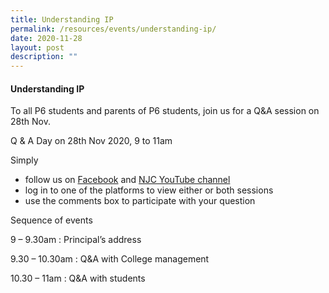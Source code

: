 ```yaml
---
title: Understanding IP
permalink: /resources/events/understanding-ip/
date: 2020-11-28
layout: post
description: ""
---
```

#### Understanding IP

To all P6 students and parents of P6 students, join us for a Q&A session on 28th Nov.

Q & A Day on 28th Nov 2020, 9 to 11am

Simply

*   follow us on [Facebook](https://www.facebook.com/nationaljc/) and [NJC YouTube channel](https://www.youtube.com/channel/UCgF6BtaHoSmqnYiXVMcOtsw)
*   log in to one of the platforms to view either or both sessions
*   use the comments box to participate with your question

Sequence of events

9 – 9.30am : Principal’s address

9.30 – 10.30am : Q&A with College management

10.30 – 11am : Q&A with students